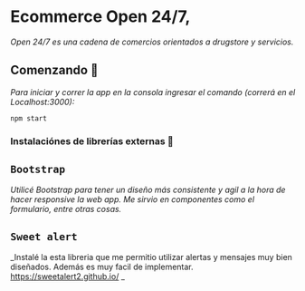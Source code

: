 # Ecommerce Open 24/7, 

_Open 24/7 es una cadena de comercios orientados a drugstore y servicios._

## Comenzando 🚀 

_Para iniciar y correr la app en la consola ingresar el comando (correrá en el Localhost:3000):_

```
npm start
```
### Instalaciónes de librerías externas 🔧

## `Bootstrap`

_Utilicé Bootstrap para tener un diseño más consistente y agil a la hora de hacer responsive la web app. 
Me sirvio en componentes como el formulario, entre otras cosas._

## `Sweet alert`
_Instalé la esta libreria que me permitio utilizar alertas y mensajes muy bien diseñados. 
Además es muy facil de implementar. https://sweetalert2.github.io/ _
